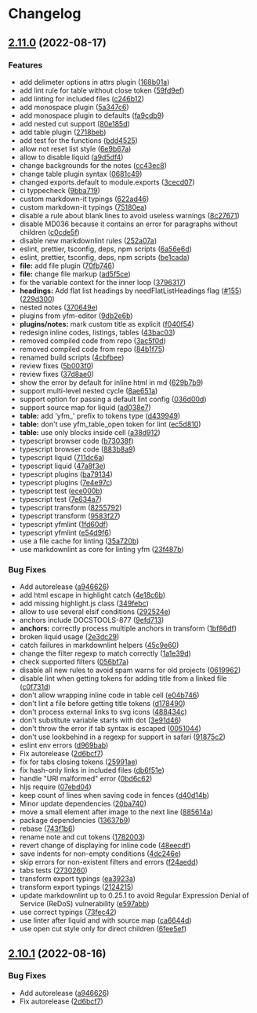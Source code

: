 # Changelog

## [2.11.0](https://github.com/yandex-cloud/yfm-transform/compare/v2.10.1...v2.11.0) (2022-08-17)


### Features

* add delimeter options in attrs plugin ([168b01a](https://github.com/yandex-cloud/yfm-transform/commit/168b01a03d97444b6c862fad115574d0ff1493c6))
* add lint rule for table without close token ([59fd9ef](https://github.com/yandex-cloud/yfm-transform/commit/59fd9efa7bc5d5819bc4b312c50692bb7c6f089d))
* add linting for included files ([c246b12](https://github.com/yandex-cloud/yfm-transform/commit/c246b128d67fae516a9966e4804ddee35e24e0c0))
* add monospace plugin ([5a347c6](https://github.com/yandex-cloud/yfm-transform/commit/5a347c68cbec67a652c9a01924bbb18dcb9af570))
* add monospace plugin to defaults ([fa9cdb9](https://github.com/yandex-cloud/yfm-transform/commit/fa9cdb91e58b1ac42408d072ad27fbceac3720d7))
* add nested cut support ([80e185d](https://github.com/yandex-cloud/yfm-transform/commit/80e185de968426c53d82a2cdce6bfe8dc9b2cae1))
* add table plugin ([2718beb](https://github.com/yandex-cloud/yfm-transform/commit/2718beb62e3ddb3646c09deed624f780c4cd65fe))
* add test for the functions ([bdd4525](https://github.com/yandex-cloud/yfm-transform/commit/bdd45250b0f613f1d812e5128b5dca318a552440))
* allow not reset list style ([6e9b67a](https://github.com/yandex-cloud/yfm-transform/commit/6e9b67a7f294d1b36fc737b7c9307c0005901131))
* allow to disable liquid ([a9d5df4](https://github.com/yandex-cloud/yfm-transform/commit/a9d5df45bcc00f1ad22fc86c62c4548c928c4cce))
* change backgrounds for the notes ([cc43ec8](https://github.com/yandex-cloud/yfm-transform/commit/cc43ec850a2d34f3d1f069c145aa15c8a61be361))
* change table plugin syntax ([0681c49](https://github.com/yandex-cloud/yfm-transform/commit/0681c4945c9418c85562b84dba0c06f1c3b41df2))
* changed exports.default to module.exports ([3cecd07](https://github.com/yandex-cloud/yfm-transform/commit/3cecd0771d735e64dd8ccf367b47d221d82253c0))
* ci typpecheck ([9bba719](https://github.com/yandex-cloud/yfm-transform/commit/9bba71917a2ae3021c0a096f5c96978819a1ddc3))
* custom markdown-it typings ([622ad46](https://github.com/yandex-cloud/yfm-transform/commit/622ad4684b2a307566c27142d631dcae026fd09b))
* custom markdown-it typings ([75180ea](https://github.com/yandex-cloud/yfm-transform/commit/75180ea22bb69eb3d3c950b10a774f20a289a095))
* disable a rule about blank lines to avoid useless warnings ([8c27671](https://github.com/yandex-cloud/yfm-transform/commit/8c27671b082cbdc240671c1490539d0b011b835e))
* disable MD036 because it contains an error for paragraphs without children ([c0cde5f](https://github.com/yandex-cloud/yfm-transform/commit/c0cde5fc541f54f847956a720b46a039a4f171b8))
* disable new markdownlint rules ([252a07a](https://github.com/yandex-cloud/yfm-transform/commit/252a07afd7875e8be43fcf1d2374ba1190dddeeb))
* eslint, prettier, tsconfig, deps, npm scripts ([6a56e6d](https://github.com/yandex-cloud/yfm-transform/commit/6a56e6d3ec1e529a60d352c5fb51bdf09f98b50f))
* eslint, prettier, tsconfig, deps, npm scripts ([be1cada](https://github.com/yandex-cloud/yfm-transform/commit/be1cada4f384bbf0bea48d8ce00fedcf9d6f8232))
* **file:** add file plugin ([70fb746](https://github.com/yandex-cloud/yfm-transform/commit/70fb746555a874d40c1519174979d711d55bd629))
* **file:** change file markup ([ad5f5ce](https://github.com/yandex-cloud/yfm-transform/commit/ad5f5ce5f1668b76f2e1d37775fa24e3c46926d3))
* fix the variable context for the inner loop ([3796317](https://github.com/yandex-cloud/yfm-transform/commit/379631770689a4bbeed93cb94b957ba4adaf6026))
* **headings:** Add flat list headings by needFlatListHeadings flag ([#155](https://github.com/yandex-cloud/yfm-transform/issues/155)) ([229d300](https://github.com/yandex-cloud/yfm-transform/commit/229d300e94a63f437cb093f81b8fb0540eeb7c1f))
* nested notes ([370649e](https://github.com/yandex-cloud/yfm-transform/commit/370649e4826313e69bb4da43a94255035cf40007))
* plugins from yfm-editor ([9db2e6b](https://github.com/yandex-cloud/yfm-transform/commit/9db2e6b1c4befc3198338b5a7bdbd94afd37d710))
* **plugins/notes:** mark custom title as explicit ([f040f54](https://github.com/yandex-cloud/yfm-transform/commit/f040f54b0e1562a744d582c1ac76a7210061594d))
* redesign inline codes, listings, tables ([43bac03](https://github.com/yandex-cloud/yfm-transform/commit/43bac0352bae049bbe901eac7c394080ac029035))
* removed compiled code from repo ([3ac5f0d](https://github.com/yandex-cloud/yfm-transform/commit/3ac5f0d32e487dd5e03594602ab4a8a174cd7ac3))
* removed compiled code from repo ([84b1f75](https://github.com/yandex-cloud/yfm-transform/commit/84b1f7508b9c2ecce9f57bcb7bc17bef0463eb8a))
* renamed build scripts ([4cbfbee](https://github.com/yandex-cloud/yfm-transform/commit/4cbfbee6ed825c92375ead0abc47681c7626f0fa))
* review fixes ([5b003f0](https://github.com/yandex-cloud/yfm-transform/commit/5b003f00b6a961ef1b048ff1510982398a997383))
* review fixes ([37d8ae0](https://github.com/yandex-cloud/yfm-transform/commit/37d8ae0da02d7584ba15e9b0480a2171a033b4a0))
* show the error by default for inline html in md ([629b7b9](https://github.com/yandex-cloud/yfm-transform/commit/629b7b90374571ae73aaa82f453d4a623abd79c0))
* support multi-level nested cycle ([8ae651a](https://github.com/yandex-cloud/yfm-transform/commit/8ae651aecccc0a3511f5789d540a84f0bf2522b7))
* support option for passing a default lint config ([036d00d](https://github.com/yandex-cloud/yfm-transform/commit/036d00d99cb81a5a4418523c46aa1601d2823aaa))
* support source map for liquid ([ad038e7](https://github.com/yandex-cloud/yfm-transform/commit/ad038e73e644dda27310b1823ad2c233017f8e04))
* **table:** add 'yfm_' prefix to tokens type ([d439949](https://github.com/yandex-cloud/yfm-transform/commit/d439949c30969ef68452ea9c89444eec36d66197))
* **table:** don't use yfm_table_open token for lint ([ec5d810](https://github.com/yandex-cloud/yfm-transform/commit/ec5d810f0b8b7b591de3a75805a4d6f69d2d0def))
* **table:** use only blocks inside cell ([a38d912](https://github.com/yandex-cloud/yfm-transform/commit/a38d912fcf9a2b01786e3e018f5d0365a86edc8c))
* typescript browser code ([b73038f](https://github.com/yandex-cloud/yfm-transform/commit/b73038f3e25c5a1ad4a9b5648411b12682f4bbeb))
* typescript browser code ([883b8a9](https://github.com/yandex-cloud/yfm-transform/commit/883b8a9bd4ff9ae10cf0f4bf22369b945cf9c4bd))
* typescript liquid ([711dc6a](https://github.com/yandex-cloud/yfm-transform/commit/711dc6ab1d4da0f641dc05c1ecfb387a97820d05))
* typescript liquid ([47a8f3e](https://github.com/yandex-cloud/yfm-transform/commit/47a8f3ecebc553b748dbbdbd92342656a6c5d611))
* typescript plugins ([ba79134](https://github.com/yandex-cloud/yfm-transform/commit/ba791342f58695787dbbbda57d426d50dbbd9b6e))
* typescript plugins ([7e4e97c](https://github.com/yandex-cloud/yfm-transform/commit/7e4e97c700db4e7734ef4f66272a2473f8b5d062))
* typescript test ([ece000b](https://github.com/yandex-cloud/yfm-transform/commit/ece000b86a7e2272c4da5aa221198a35fa10af45))
* typescript test ([7e634a7](https://github.com/yandex-cloud/yfm-transform/commit/7e634a7d7681b373b7d13c7f3b0ab46979b559d2))
* typescript transform ([8255792](https://github.com/yandex-cloud/yfm-transform/commit/82557929858159033ba9ce0d3ae4102744b0c59b))
* typescript transform ([9583f27](https://github.com/yandex-cloud/yfm-transform/commit/9583f27581843afeb44015ccbf97f8fafb4dddca))
* typescript yfmlint ([1fd60df](https://github.com/yandex-cloud/yfm-transform/commit/1fd60df278874a18a18a74bcadb9c607e021b869))
* typescript yfmlint ([e54d9f6](https://github.com/yandex-cloud/yfm-transform/commit/e54d9f68caa1abc2157cfecbc5304d1dd6f0c1db))
* use a file cache for linting ([35a720b](https://github.com/yandex-cloud/yfm-transform/commit/35a720b98f2e4e5aef050e3a7acf0d8e1ef2a029))
* use markdownlint as core for linting yfm ([23f487b](https://github.com/yandex-cloud/yfm-transform/commit/23f487b466fa8aa04abc6ed43c47410f0df1eb32))


### Bug Fixes

* Add autorelease ([a946626](https://github.com/yandex-cloud/yfm-transform/commit/a946626804f76afc9e1fe7fbd472931df24e73e1))
* add html escape in highlight catch ([4e18c6b](https://github.com/yandex-cloud/yfm-transform/commit/4e18c6ba6c820bbfdd3246bf41b9a6d769c8be68))
* add missing highlight.js class ([349febc](https://github.com/yandex-cloud/yfm-transform/commit/349febcb0493d617157ec9d0e8bca208f394248b))
* allow to use several elsif conditions ([292524e](https://github.com/yandex-cloud/yfm-transform/commit/292524e2d86be6fbb88600e65fb83cc0637de6b9))
* anchors include DOCSTOOLS-877 ([9efd713](https://github.com/yandex-cloud/yfm-transform/commit/9efd713a7c30fa8b2941d8e71ae18596089891b0))
* **anchors:** correctly process multiple anchors in transform ([1bf86df](https://github.com/yandex-cloud/yfm-transform/commit/1bf86df89506ce0889ba360d76076d18d0bf7cce))
* broken liquid usage ([2e3dc29](https://github.com/yandex-cloud/yfm-transform/commit/2e3dc29baf7c128bf8776a42be8c8c2d14f45b0d))
* catch failures in markdownlint helpers ([45c9e60](https://github.com/yandex-cloud/yfm-transform/commit/45c9e60b7ed67fc287a27cc45bb3d3fe0a5862de))
* change the filter regexp to match correctly ([1a1e39d](https://github.com/yandex-cloud/yfm-transform/commit/1a1e39d083566445ce6a996529f78c4c43d936db))
* check supported filters ([056bf7a](https://github.com/yandex-cloud/yfm-transform/commit/056bf7a21aa4192439fc0d46a7438c3881159582))
* disable all new rules to avoid spam warns for old projects ([0619962](https://github.com/yandex-cloud/yfm-transform/commit/06199628e14d089f6780b25b57603d5ee8af9495))
* disable lint when getting tokens for adding title from a linked file ([c0f731d](https://github.com/yandex-cloud/yfm-transform/commit/c0f731d39ed3a870b407bc4c7c4bea6611ca463f))
* don't allow wrapping inline code in table cell ([e04b746](https://github.com/yandex-cloud/yfm-transform/commit/e04b746d18bbef55970893d0962a75e81295da10))
* don't lint a file before getting title tokens ([d178490](https://github.com/yandex-cloud/yfm-transform/commit/d178490e97f14a0640048fa9fc9bf02b7a93ac8f))
* don't process external links to svg icons ([488434c](https://github.com/yandex-cloud/yfm-transform/commit/488434c92718fbd7ab52804ddea921937f9660e2))
* don't substitute variable starts with dot ([3e91d46](https://github.com/yandex-cloud/yfm-transform/commit/3e91d46b8741c72f724c86517abf1899e779254e))
* don't throw the error if tab syntax is escaped ([0051044](https://github.com/yandex-cloud/yfm-transform/commit/00510442d99f1170927d49baa7a3226263bd3107))
* don't use lookbehind in a regexp for support in safari ([91875c2](https://github.com/yandex-cloud/yfm-transform/commit/91875c24e6984937588527ad5ae89bb49a14c78e))
* eslint env errors ([d969bab](https://github.com/yandex-cloud/yfm-transform/commit/d969babff1cbe6e3a7085666b77a61268d826785))
* Fix autorelease ([2d6bcf7](https://github.com/yandex-cloud/yfm-transform/commit/2d6bcf75ee8c38ed9c913c03eb92dc844fb2beae))
* fix for tabs closing tokens ([25991ae](https://github.com/yandex-cloud/yfm-transform/commit/25991ae87e41da07cb5f6f0f3ae2b6fe9acb4ec3))
* fix hash-only links in included files ([db6f51e](https://github.com/yandex-cloud/yfm-transform/commit/db6f51e1d2bf8473d7aa31738ca86d0afd8a9b15))
* handle "URI malformed" error ([0bd6c62](https://github.com/yandex-cloud/yfm-transform/commit/0bd6c62aecb0d6a126e8d876209e96e0151bff30))
* hljs require ([07ebd04](https://github.com/yandex-cloud/yfm-transform/commit/07ebd045eabc5b25c88026f55ef269f109f000b7))
* keep count of lines when saving code in fences ([d40d14b](https://github.com/yandex-cloud/yfm-transform/commit/d40d14bac5d86e0b9c65a6a4954aea47702b171d))
* Minor update dependencies ([20ba740](https://github.com/yandex-cloud/yfm-transform/commit/20ba7406eed7068384c661d6159b96b75d9791f7))
* move a small element after image to the next line ([885614a](https://github.com/yandex-cloud/yfm-transform/commit/885614a1d2f811335f701787e30a80d92fcf6688))
* package dependencies ([13637b9](https://github.com/yandex-cloud/yfm-transform/commit/13637b9143233508ff455f590785b08ff6a90615))
* rebase ([743f1b6](https://github.com/yandex-cloud/yfm-transform/commit/743f1b6a1b5833e956ab2c9e244fc03ed59fe1d1))
* rename note and cut tokens ([1782003](https://github.com/yandex-cloud/yfm-transform/commit/17820037ea59802a6e43bcb5e97fa09e7c5a8f30))
* revert change of displaying for inline code ([48eecdf](https://github.com/yandex-cloud/yfm-transform/commit/48eecdf8763be67d7e8b8eda26cbc52377eddce6))
* save indents for non-empty conditions ([4dc246e](https://github.com/yandex-cloud/yfm-transform/commit/4dc246ea97cfbe3297a7d6f130a54b2d40eb81de))
* skip errors for non-existent filters and errors ([f24aedd](https://github.com/yandex-cloud/yfm-transform/commit/f24aeddcb91894907f34d43d561eb318962fb170))
* tabs tests ([2730260](https://github.com/yandex-cloud/yfm-transform/commit/2730260f065b045728c44970347ea74fd51e2530))
* transform export typings ([ea3923a](https://github.com/yandex-cloud/yfm-transform/commit/ea3923a85058d2b68d9c13c09a7e72a4f804fe0c))
* transform export typings ([2124215](https://github.com/yandex-cloud/yfm-transform/commit/21242151d31a97ae0e44b38f67b55c03e3a4659f))
* update markdownlint up to 0.25.1 to avoid Regular Expression Denial of Service (ReDoS) vulnerability ([e597abb](https://github.com/yandex-cloud/yfm-transform/commit/e597abb62a8e74774fd27ffa435f4b86f2f3012d))
* use correct typings ([73fec42](https://github.com/yandex-cloud/yfm-transform/commit/73fec42f4002e3ee2cbe19b1e9397202b3c539f4))
* use linter after liquid and with source map ([ca6644d](https://github.com/yandex-cloud/yfm-transform/commit/ca6644d92fb568a36b2a4ac0f05fc126fb0631ba))
* use open cut style only for direct children ([6fee5ef](https://github.com/yandex-cloud/yfm-transform/commit/6fee5efc21d3ed9928697a8fff8a62540f5959fa))

## [2.10.1](https://github.com/yandex-cloud/yfm-transform/compare/v2.10.0...v2.10.1) (2022-08-16)


### Bug Fixes

* Add autorelease ([a946626](https://github.com/yandex-cloud/yfm-transform/commit/a946626804f76afc9e1fe7fbd472931df24e73e1))
* Fix autorelease ([2d6bcf7](https://github.com/yandex-cloud/yfm-transform/commit/2d6bcf75ee8c38ed9c913c03eb92dc844fb2beae))
